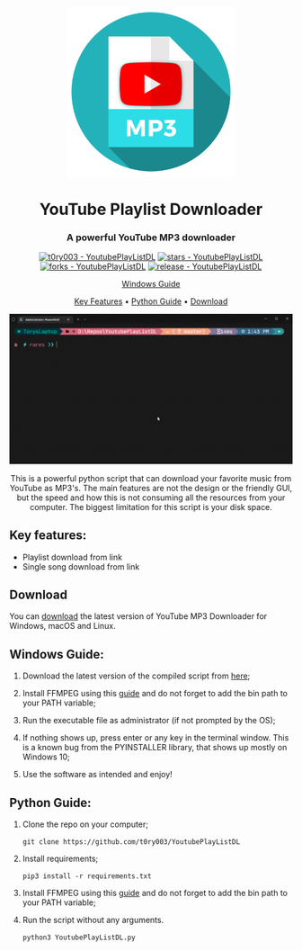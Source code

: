 <div align="center">
    <img src="images/youtubedownloadicon.png" alt="Logo" width="300">
</div>

<h1 align="center">
	YouTube Playlist Downloader
</h1>

<div align="center">

<h3 align="center">A powerful YouTube MP3 downloader</h3>

[![t0ry003 - YoutubePlayListDL](https://img.shields.io/static/v1?label=t0ry003&message=YoutubePlayListDL&color=blue&logo=github)](https://github.com/t0ry003/YoutubePlayListDL "Go to GitHub repo")
[![stars - YoutubePlayListDL](https://img.shields.io/github/stars/t0ry003/YoutubePlayListDL?style=social)](https://github.com/t0ry003/YoutubePlayListDL)
[![forks - YoutubePlayListDL](https://img.shields.io/github/forks/t0ry003/YoutubePlayListDL?style=social)](https://github.com/t0ry003/YoutubePlayListDL)
[![release - YoutubePlayListDL](https://img.shields.io/github/release/t0ry003/YoutubePlayListDL?include_prereleases=&sort=semver)](https://github.com/t0ry003/YoutubePlayListDL/releases/latest "Last version")

   <p align="center">
     <a href="#windows-guide">Windows Guide</a>
   </p>
   <p align="center">
     <a href="#key-features">Key Features</a> •
     <a href="#python-guide">Python Guide</a> •
     <a href="#download">Download</a>
   </p>

   <img src="images/demo/downloader-demo.gif" alt="Demo">
</div>

<div align="center">
   <p>
      This is a powerful python script that can download your favorite music from YouTube as MP3's. The main features are
   not the design or the friendly GUI, but the speed and how this is not consuming all the resources from your computer. The biggest limitation for this script is your disk space.
   </p>
</div>

## Key features:

- Playlist download from link
- Single song download from link

## Download

You can [download](https://github.com/t0ry003/YoutubePlayListDL/releases/latest) the latest version of YouTube MP3
Downloader for Windows, macOS and Linux.

## Windows Guide:

1. Download the latest version of the compiled script
   from [here](https://github.com/t0ry003/YoutubePlayListDL/releases/latest);

2. Install FFMPEG using this [guide](https://www.geeksforgeeks.org/how-to-install-ffmpeg-on-windows/) and do not forget
   to add the bin path to your PATH variable;

3. Run the executable file as administrator (if not prompted by the OS);

4. If nothing shows up, press enter or any key in the terminal window. This is a known bug from the PYINSTALLER
   library, that shows up mostly on Windows 10;

5. Use the software as intended and enjoy!

## Python Guide:

1. Clone the repo on your computer;

    ```shell
    git clone https://github.com/t0ry003/YoutubePlayListDL
    ```

2. Install requirements;

    ```shell
    pip3 install -r requirements.txt
    ```

3. Install FFMPEG using this [guide](https://www.geeksforgeeks.org/how-to-install-ffmpeg-on-windows/) and do not forget
   to add the bin path to your PATH variable;

4. Run the script without any arguments.

   ```shell
   python3 YoutubePlayListDL.py
   ```
